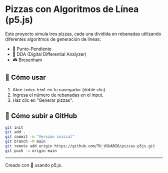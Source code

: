 # Pizzas con Algoritmos de Línea (p5.js)

Este proyecto simula tres pizzas, cada una dividida en rebanadas utilizando diferentes algoritmos de generación de líneas:

- 🎯 Punto-Pendiente
- 📐 DDA (Digital Differential Analyzer)
- 🎮 Bresenham

## 🧩 Cómo usar

1. Abre `index.html` en tu navegador (doble clic).
2. Ingresa el número de rebanadas en el input.
3. Haz clic en "Generar pizzas".

## 🚀 Cómo subir a GitHub

```bash
git init
git add .
git commit -m "Versión inicial"
git branch -M main
git remote add origin https://github.com/TU_USUARIO/pizzas-p5js.git
git push -u origin main
```

---

Creado con 💛 usando p5.js.
